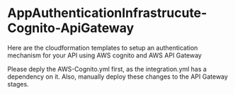# AppAuthenticationInfrastrucute-Cognito-ApiGateway
Here are the cloudformation templates to setup an authentication mechanism for your API using AWS cognito and AWS API Gateway

Please deply the AWS-Cognito.yml first, as the integration.yml has a dependency on it. Also, manually deploy these changes to the API Gateway stages.
